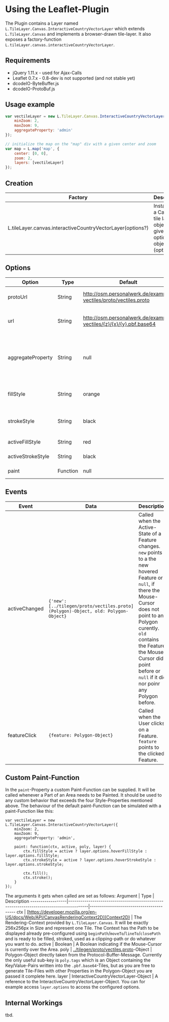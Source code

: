 # Using the Leaflet-Plugin

The Plugin contains a Layer named `L.TileLayer.Canvas.InteractiveCountryVectorLayer` which extends `L.TileLayer.Canvas` and implements a browser-drawn tile-layer. It also exposes a factory-function `L.tileLayer.canvas.interactiveCountryVectorLayer`.

## Requirements
 - jQuery 1.11.x - used for Ajax-Calls
 - Leaflet 0.7.x - 0.8-dev is not supported (and not stable yet)
 - dcodeIO-ByteBuffer.js
 - dcodeIO-ProtoBuf.js

## Usage example

````javascript
var vectileLayer = new L.TileLayer.Canvas.InteractiveCountryVectorLayer({
	minZoom: 2,
	maxZoom: 9,
	aggregateProperty: 'admin'
});

// initialize the map on the "map" div with a given center and zoom
var map = L.map('map', {
	center: [0, 0],
	zoom: 2,
	layers: [vectileLayer]
});
````

## Creation
Factory                                                    | Description
-----------------------------------------------------------|------------------------------------------------------------------------------
L.tileLayer.canvas.interactiveCountryVectorLayer(options?) | Instantiates a Canvas tile layer object given an options object (optionally).

## Options
Option            | Type     | Default                                                            | Description
------------------|----------|--------------------------------------------------------------------|-----------------------------------------
protoUrl          | String   | http://osm.personalwerk.de/example-vectiles/proto/vectiles.proto   | URL to the `.proto`-File describing the Tile-Files specified with url. Although this file should be identical in almost all usecases, you should probably host it on your own domain.
url               | String   | http://osm.personalwerk.de/example-vectiles/{z}/{x}/{y}.pbf.base64 | URL to the `.pbf.base64`-Files describing the actual tile content. Read the Section about *Obtaining or Generating Vector-Tiles* in the main [../README.md](README-File). You should probably host them on your own domain, too.
aggregateProperty | String   | null                                                               | Name of one of the Tags present in the `.pbf.base64`-Files. The Value of this Property is used to connect multiple Polygons in the Input across multiple Tiles to a useful Area (like a Country). When one part of that Area is hovered, all others are highlighted as well. Without this property the `featureClick`-Event won't be fired and the `hover*`-Options as well as the `paint`-Callback are not used.
fillStyle         | String   | orange                                                             | Default Fill-Style accoring to the [https://developer.mozilla.org/en-US/docs/Web/API/CanvasRenderingContext2D.fillStyle](Canvas-Specification)
strokeStyle       | String   | black                                                              | Default Stroke-Style accoring to the [https://developer.mozilla.org/en-US/docs/Web/API/CanvasRenderingContext2D.strokeStyle](Canvas-Specification)
activeFillStyle   | String   | red                                                                | Fill-Style applied on a Area when the Mouse-Cursor is over it
activeStrokeStyle | String   | black                                                              | Stroke-Style applied on a Area when the Mouse-Cursor is over it
paint             | Function | null                                                               | Custom Paint-Function. See below for Usage-Instructions. Disables the Fill-/StrokeStyle properties


## Events
Event             | Data                                                                              | Description
------------------|-----------------------------------------------------------------------------------|-----------------------------------------
activeChanged     | `{'new': [../tilegen/proto/vectiles.proto](Polygon)-Object, old: Polygon-Object}` | Called when the Active-State of a Feature changes. `new` points to a the new hovered Feature or `null`, if there the Mouse-Cursor does not point to any Polygon curently. `old` contains the Feature the Mouse-Cursor did point before or `null` if it did nor poinr any Polygon before.
featureClick      | `{feature: Polygon-Object}`                                                       | Called when the User clicks on a Feature. `feature` points to the clicked Feature.


## Custom Paint-Function
In the `paint`-Property a custom Paint-Function can be supplied. It will be called whenever a Part of an Area needs to be Painted. It should be used to any custom behavior that exceeds the four Style-Properties mentioned above. The behaviour of the default paint-Function can be simulated  with a paint-Function like this:

````
var vectileLayer = new L.TileLayer.Canvas.InteractiveCountryVectorLayer({
	minZoom: 2,
	maxZoom: 9,
	aggregateProperty: 'admin',

	paint: function(ctx, active, poly, layer) {
		ctx.fillStyle = active ? layer.options.hoverFillStyle : layer.options.fillStyle;
		ctx.strokeStyle = active ? layer.options.hoverStrokeStyle : layer.options.strokeStyle;

		ctx.fill();
		ctx.stroke();
	}
});
````

The arguments it gets when called are set as follows:
Argument          | Type                                                                                   | Description
------------------|----------------------------------------------------------------------------------------|-----------------------------------------
ctx               | [https://developer.mozilla.org/en-US/docs/Web/API/CanvasRenderingContext2D](Context2D) | The Rendering-Context provided by `L.TileLayer.Canvas`. It will be exactly 256x256px in Size and represent one Tile. The Context has the Path to be displayed already pre-configured using `beginPath`/`moveTo`/`lineTo`/`closePath` and is ready to be filled, stroked, used as a clipping-path or do whatever you want to do.
active            | Boolean                                                                                | A Boolean indicating if the Mouse-Cursor is currently over the Area.
poly              | [../tilegen/proto/vectiles.proto](Polygon)-Object                                      | Polygon-Object directly taken from the Protocol-Buffer-Message. Currently the only useful sub-key is `poly.tags` which is an Object containing the Key/Value-Pairs written into the `.pbf.base64`-Tiles, but as you are free to generate Tile-Files with other Properties in the Polygon-Object you are passed it complete here.
layer             | InteractiveCountryVectorLayer-Object                                                   | A reference to the InteractiveCountryVectorLayer-Object. You can for example access `layer.options` to access the configured options.

## Internal Workings
tbd.
